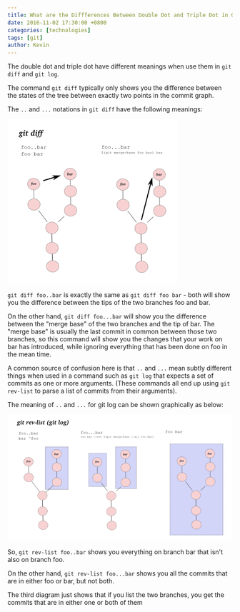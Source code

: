 ```yaml
---
title: What are the Diffferences Between Double Dot and Triple Dot in Git
date: 2016-11-02 17:30:00 +0800
categories: [technologies]
tags: [git]
author: Kevin
---
```


The double dot and triple dot have different meanings when use them in `git diff` and `git log`.

The command `git diff` typically only shows you the difference between the states of the tree between exactly two points in the commit graph.

The `..` and `...` notations in `git diff` have the following meanings:

![git diff](/images/posts/git/git-diff-help.png)

`git diff foo..bar` is exactly the same as `git diff foo bar` - both will show you the difference between the tips of the two branches foo and bar. 

On the other hand, `git diff foo...bar` will show you the difference between the "merge base" of the two branches and the tip of bar. The "merge base" is usually the last commit in common between those two branches, so this command will show you the changes that your work on bar has introduced, while ignoring everything that has been done on foo in the mean time.

A common source of confusion here is that `..` and `...` mean subtly different things when used in a command such as `git log` that expects a set of commits as one or more arguments. (These commands all end up using `git rev-list` to parse a list of commits from their arguments).

The meaning of `..` and `...` for git log can be shown graphically as below:

![git log](/images/posts/git/git-log-help.png)

So, `git rev-list foo..bar` shows you everything on branch bar that isn't also on branch foo. 

On the other hand, `git rev-list foo...bar` shows you all the commits that are in either foo or bar, but not both. 

The third diagram just shows that if you list the two branches, you get the commits that are in either one or both of them
